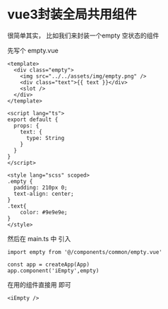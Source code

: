 # vue3封装全局共用组件
很简单其实，
比如我们来封装一个empty 空状态的组件


先写个
empty.vue
```
<template>
  <div class="empty">
    <img src="../../assets/img/empty.png" />
    <div class="text">{{ text }}</div>
    <slot />
  </div>
</template>

<script lang="ts">
export default {
  props: {
    text: {
      type: String
    }
  }
}
</script>

<style lang="scss" scoped>
.empty {
  padding: 210px 0;
  text-align: center;
}
.text{
    color: #9e9e9e;
}
</style>

```


然后在 main.ts 中 引入

```
import empty from '@/components/common/empty.vue'

const app = createApp(App)
app.component('iEmpty',empty)
```


在用的组件直接用 即可
```
<iEmpty />

```



